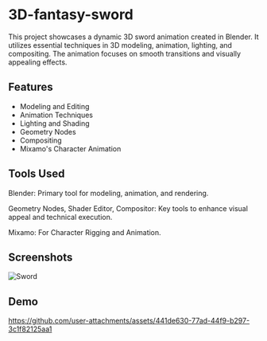 # 3D-fantasy-sword

This project showcases a dynamic 3D sword animation created in Blender. It utilizes essential techniques in 3D modeling, animation, lighting, and compositing. The animation focuses on smooth transitions and visually appealing effects.


## Features

- Modeling and Editing
- Animation Techniques
- Lighting and Shading
- Geometry Nodes
- Compositing
- Mixamo's Character Animation


## Tools Used

Blender: Primary tool for modeling, animation, and rendering.

Geometry Nodes, Shader Editor, Compositor: Key tools to enhance visual appeal and technical execution.

Mixamo: For Character Rigging and Animation.


## Screenshots

![Sword](https://github.com/user-attachments/assets/f72f33af-2979-4803-a35b-160b97ecbe31)


## Demo


https://github.com/user-attachments/assets/441de630-77ad-44f9-b297-3c1f82125aa1

